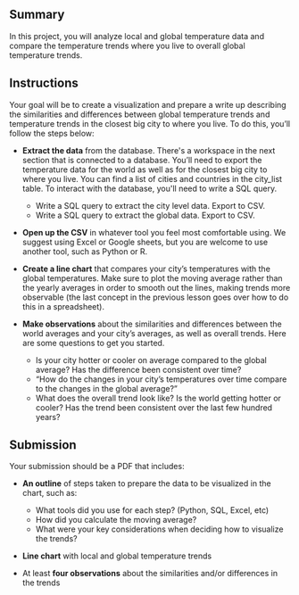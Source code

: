 ## Summary
In this project, you will analyze local and global temperature data and compare the temperature trends where you live to overall global temperature trends.

## Instructions
Your goal will be to create a visualization and prepare a write up describing the similarities and differences between global temperature trends and temperature trends in the closest big city to where you live. To do this, you’ll follow the steps below:

* **Extract the data** from the database. There's a workspace in the next section that is connected to a database. You’ll need to export the temperature data for the world as well as for the closest big city to where you live. You can find a list of cities and countries in the city_list table. To interact with the database, you'll need to write a SQL query.
  * Write a SQL query to extract the city level data. Export to CSV.
  * Write a SQL query to extract the global data. Export to CSV.

* **Open up the CSV** in whatever tool you feel most comfortable using. We suggest using Excel or Google sheets, but you are welcome to use another tool, such as Python or R.

* **Create a line chart** that compares your city’s temperatures with the global temperatures. Make sure to plot the moving average rather than the yearly averages in order to smooth out the lines, making trends more observable (the last concept in the previous lesson goes over how to do this in a spreadsheet).

* **Make observations** about the similarities and differences between the world averages and your city’s averages, as well as overall trends. Here are some questions to get you started.
  * Is your city hotter or cooler on average compared to the global average? Has the difference been consistent over time?
  * “How do the changes in your city’s temperatures over time compare to the changes in the global average?”
  * What does the overall trend look like? Is the world getting hotter or cooler? Has the trend been consistent over the last few hundred years?

## Submission
Your submission should be a PDF that includes:

* **An outline** of steps taken to prepare the data to be visualized in the chart, such as:
  * What tools did you use for each step? (Python, SQL, Excel, etc)
  * How did you calculate the moving average?
  * What were your key considerations when deciding how to visualize the trends?

* **Line chart** with local and global temperature trends
* At least **four observations** about the similarities and/or differences in the trends
